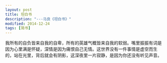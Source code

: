 ```yaml
---
layout: post
title: 坦白书
description: "---马良《坦白书》"
modified: 2014-12-24
tags: [简书]
---
```


我所有的自负皆来自我的自卑，所有的英雄气概皆来自我的软弱。嘴里振振有词是因为心里满是怀疑，深情是因为痛恨自己无情。这世界没有一件事情是虚空而生的，站在光里，背后就会有阴影，这深夜里一片寂静，是因为你还没有听见声音。